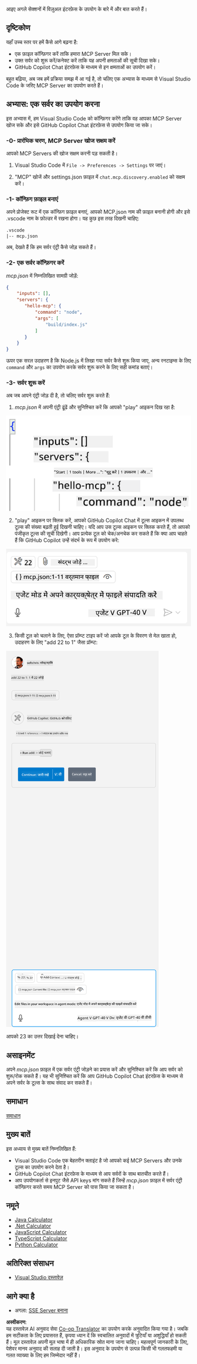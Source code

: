 <!--
CO_OP_TRANSLATOR_METADATA:
{
  "original_hash": "222e01c3002a33355806d60d558d9429",
  "translation_date": "2025-07-14T09:30:55+00:00",
  "source_file": "03-GettingStarted/04-vscode/README.md",
  "language_code": "hi"
}
-->
आइए अगले सेक्शनों में विज़ुअल इंटरफ़ेस के उपयोग के बारे में और बात करते हैं।

## दृष्टिकोण

यहाँ उच्च स्तर पर हमें कैसे आगे बढ़ना है:

- एक फ़ाइल कॉन्फ़िगर करें ताकि हमारा MCP Server मिल सके।
- उक्त सर्वर को शुरू करें/कनेक्ट करें ताकि यह अपनी क्षमताओं की सूची दिखा सके।
- GitHub Copilot Chat इंटरफ़ेस के माध्यम से इन क्षमताओं का उपयोग करें।

बहुत बढ़िया, अब जब हमें प्रक्रिया समझ में आ गई है, तो चलिए एक अभ्यास के माध्यम से Visual Studio Code के जरिए MCP Server का उपयोग करते हैं।

## अभ्यास: एक सर्वर का उपयोग करना

इस अभ्यास में, हम Visual Studio Code को कॉन्फ़िगर करेंगे ताकि वह आपका MCP Server खोज सके और इसे GitHub Copilot Chat इंटरफ़ेस से उपयोग किया जा सके।

### -0- प्रारंभिक चरण, MCP Server खोज सक्षम करें

आपको MCP Servers की खोज सक्षम करनी पड़ सकती है।

1. Visual Studio Code में `File -> Preferences -> Settings` पर जाएं।

2. "MCP" खोजें और settings.json फ़ाइल में `chat.mcp.discovery.enabled` को सक्षम करें।

### -1- कॉन्फ़िग फ़ाइल बनाएं

अपने प्रोजेक्ट रूट में एक कॉन्फ़िग फ़ाइल बनाएं, आपको MCP.json नाम की फ़ाइल बनानी होगी और इसे .vscode नाम के फ़ोल्डर में रखना होगा। यह कुछ इस तरह दिखनी चाहिए:

```text
.vscode
|-- mcp.json
```

अब, देखते हैं कि हम सर्वर एंट्री कैसे जोड़ सकते हैं।

### -2- एक सर्वर कॉन्फ़िगर करें

*mcp.json* में निम्नलिखित सामग्री जोड़ें:

```json
{
    "inputs": [],
    "servers": {
       "hello-mcp": {
           "command": "node",
           "args": [
               "build/index.js"
           ]
       }
    }
}
```

ऊपर एक सरल उदाहरण है कि Node.js में लिखा गया सर्वर कैसे शुरू किया जाए, अन्य रनटाइम्स के लिए `command` और `args` का उपयोग करके सर्वर शुरू करने के लिए सही कमांड बताएं।

### -3- सर्वर शुरू करें

अब जब आपने एंट्री जोड़ दी है, तो चलिए सर्वर शुरू करते हैं:

1. *mcp.json* में अपनी एंट्री ढूंढें और सुनिश्चित करें कि आपको "play" आइकन दिख रहा है:

  ![Visual Studio Code में सर्वर शुरू करना](../../../../translated_images/vscode-start-server.8e3c986612e3555de47e5b1e37b2f3020457eeb6a206568570fd74a17e3796ad.hi.png)  

2. "play" आइकन पर क्लिक करें, आपको GitHub Copilot Chat में टूल्स आइकन में उपलब्ध टूल्स की संख्या बढ़ती हुई दिखनी चाहिए। यदि आप उस टूल्स आइकन पर क्लिक करते हैं, तो आपको पंजीकृत टूल्स की सूची दिखेगी। आप प्रत्येक टूल को चेक/अनचेक कर सकते हैं कि क्या आप चाहते हैं कि GitHub Copilot उन्हें संदर्भ के रूप में उपयोग करे:

  ![Visual Studio Code में टूल्स](../../../../translated_images/vscode-tool.0b3bbea2fb7d8c26ddf573cad15ef654e55302a323267d8ee6bd742fe7df7fed.hi.png)

3. किसी टूल को चलाने के लिए, ऐसा प्रॉम्प्ट टाइप करें जो आपके टूल के विवरण से मेल खाता हो, उदाहरण के लिए "add 22 to 1" जैसा प्रॉम्प्ट:

  ![GitHub Copilot से टूल चलाना](../../../../translated_images/vscode-agent.d5a0e0b897331060518fe3f13907677ef52b879db98c64d68a38338608f3751e.hi.png)

  आपको 23 का उत्तर दिखाई देना चाहिए।

## असाइनमेंट

अपने *mcp.json* फ़ाइल में एक सर्वर एंट्री जोड़ने का प्रयास करें और सुनिश्चित करें कि आप सर्वर को शुरू/रोक सकते हैं। यह भी सुनिश्चित करें कि आप GitHub Copilot Chat इंटरफ़ेस के माध्यम से अपने सर्वर के टूल्स के साथ संवाद कर सकते हैं।

## समाधान

[समाधान](./solution/README.md)

## मुख्य बातें

इस अध्याय से मुख्य बातें निम्नलिखित हैं:

- Visual Studio Code एक बेहतरीन क्लाइंट है जो आपको कई MCP Servers और उनके टूल्स का उपयोग करने देता है।
- GitHub Copilot Chat इंटरफ़ेस के माध्यम से आप सर्वरों के साथ बातचीत करते हैं।
- आप उपयोगकर्ता से इनपुट जैसे API keys मांग सकते हैं जिन्हें *mcp.json* फ़ाइल में सर्वर एंट्री कॉन्फ़िगर करते समय MCP Server को पास किया जा सकता है।

## नमूने

- [Java Calculator](../samples/java/calculator/README.md)
- [.Net Calculator](../../../../03-GettingStarted/samples/csharp)
- [JavaScript Calculator](../samples/javascript/README.md)
- [TypeScript Calculator](../samples/typescript/README.md)
- [Python Calculator](../../../../03-GettingStarted/samples/python)

## अतिरिक्त संसाधन

- [Visual Studio दस्तावेज़](https://code.visualstudio.com/docs/copilot/chat/mcp-servers)

## आगे क्या है

- अगला: [SSE Server बनाना](../05-sse-server/README.md)

**अस्वीकरण**:  
यह दस्तावेज़ AI अनुवाद सेवा [Co-op Translator](https://github.com/Azure/co-op-translator) का उपयोग करके अनुवादित किया गया है। जबकि हम सटीकता के लिए प्रयासरत हैं, कृपया ध्यान दें कि स्वचालित अनुवादों में त्रुटियाँ या अशुद्धियाँ हो सकती हैं। मूल दस्तावेज़ अपनी मूल भाषा में ही अधिकारिक स्रोत माना जाना चाहिए। महत्वपूर्ण जानकारी के लिए, पेशेवर मानव अनुवाद की सलाह दी जाती है। इस अनुवाद के उपयोग से उत्पन्न किसी भी गलतफहमी या गलत व्याख्या के लिए हम जिम्मेदार नहीं हैं।